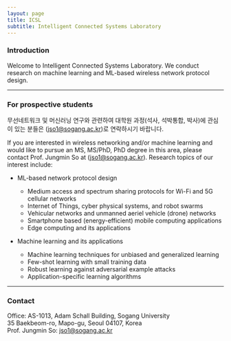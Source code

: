 ```yaml
---
layout: page
title: ICSL
subtitle: Intelligent Connected Systems Laboratory
---
```


### Introduction

Welcome to Intelligent Connected Systems Laboratory. We conduct research on machine learning and ML-based wireless network protocol design.

---

### For prospective students

무선네트워크 및 머신러닝 연구와 관련하여 대학원 과정(석사, 석박통합, 박사)에 관심이 있는 분들은 (jso1@sogang.ac.kr)로 연락하시기 바랍니다.

If you are interested in wireless networking and/or machine learning and would like to pursue an MS, MS/PhD, PhD degree in this area, please contact
Prof. Jungmin So at (jso1@sogang.ac.kr). Research topics of our interest include:  

- ML-based network protocol design
  - Medium access and spectrum sharing protocols for Wi-Fi and 5G cellular networks
  - Internet of Things, cyber physical systems, and robot swarms
  - Vehicular networks and unmanned aeriel vehicle (drone) networks
  - Smartphone based (energy-efficient) mobile computing applications
  - Edge computing and its applications
  
- Machine learning and its applications
  - Machine learning techniques for unbiased and generalized learning
  - Few-shot learning with small training data
  - Robust learning against adversarial example attacks
  - Application-specific learning algorithms

---

### Contact

Office: AS-1013, Adam Schall Building, Sogang University  
35 Baekbeom-ro, Mapo-gu, Seoul 04107, Korea  
Prof. Jungmin So: jso1@sogang.ac.kr